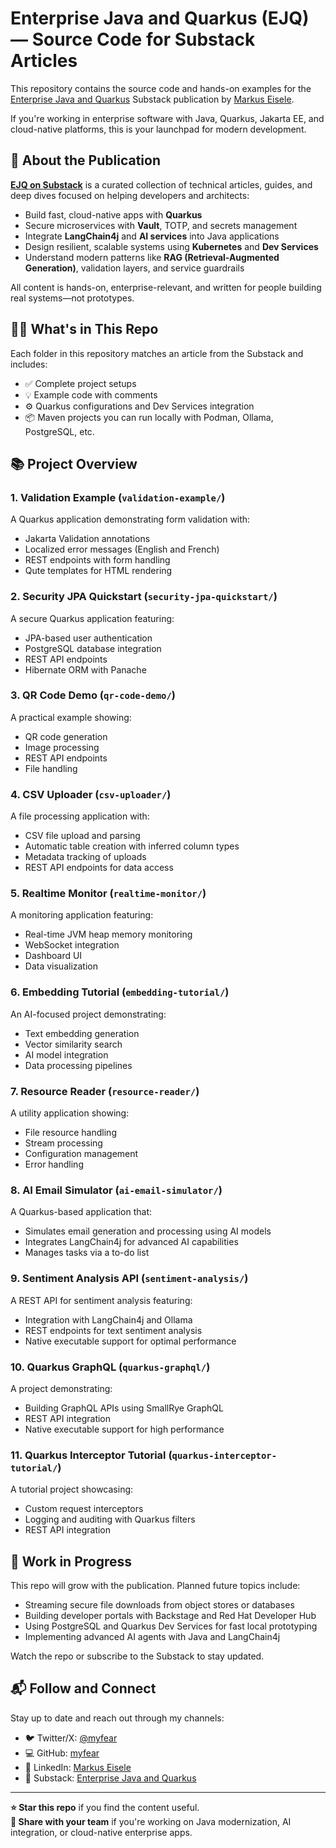 # Enterprise Java and Quarkus (EJQ) — Source Code for Substack Articles

This repository contains the source code and hands-on examples for the [Enterprise Java and Quarkus](https://myfear.substack.com/) Substack publication by [Markus Eisele](https://twitter.com/myfear).

If you're working in enterprise software with Java, Quarkus, Jakarta EE, and cloud-native platforms, this is your launchpad for modern development.

## 📰 About the Publication

[**EJQ on Substack**](https://myfear.substack.com/) is a curated collection of technical articles, guides, and deep dives focused on helping developers and architects:

- Build fast, cloud-native apps with **Quarkus**
- Secure microservices with **Vault**, TOTP, and secrets management
- Integrate **LangChain4j** and **AI services** into Java applications
- Design resilient, scalable systems using **Kubernetes** and **Dev Services**
- Understand modern patterns like **RAG (Retrieval-Augmented Generation)**, validation layers, and service guardrails

All content is hands-on, enterprise-relevant, and written for people building real systems—not prototypes.

## 🧑‍💻 What's in This Repo

Each folder in this repository matches an article from the Substack and includes:

- ✅ Complete project setups
- 💡 Example code with comments
- ⚙️ Quarkus configurations and Dev Services integration
- 📦 Maven projects you can run locally with Podman, Ollama, PostgreSQL, etc.

## 📚 Project Overview

### 1. Validation Example (`validation-example/`)
A Quarkus application demonstrating form validation with:
- Jakarta Validation annotations
- Localized error messages (English and French)
- REST endpoints with form handling
- Qute templates for HTML rendering

### 2. Security JPA Quickstart (`security-jpa-quickstart/`)
A secure Quarkus application featuring:
- JPA-based user authentication
- PostgreSQL database integration
- REST API endpoints
- Hibernate ORM with Panache

### 3. QR Code Demo (`qr-code-demo/`)
A practical example showing:
- QR code generation
- Image processing
- REST API endpoints
- File handling

### 4. CSV Uploader (`csv-uploader/`)
A file processing application with:
- CSV file upload and parsing
- Automatic table creation with inferred column types
- Metadata tracking of uploads
- REST API endpoints for data access

### 5. Realtime Monitor (`realtime-monitor/`)
A monitoring application featuring:
- Real-time JVM heap memory monitoring
- WebSocket integration
- Dashboard UI
- Data visualization

### 6. Embedding Tutorial (`embedding-tutorial/`)
An AI-focused project demonstrating:
- Text embedding generation
- Vector similarity search
- AI model integration
- Data processing pipelines

### 7. Resource Reader (`resource-reader/`)
A utility application showing:
- File resource handling
- Stream processing
- Configuration management
- Error handling

### 8. AI Email Simulator (`ai-email-simulator/`)
A Quarkus-based application that:
- Simulates email generation and processing using AI models
- Integrates LangChain4j for advanced AI capabilities
- Manages tasks via a to-do list

### 9. Sentiment Analysis API (`sentiment-analysis/`)
A REST API for sentiment analysis featuring:
- Integration with LangChain4j and Ollama
- REST endpoints for text sentiment analysis
- Native executable support for optimal performance

### 10. Quarkus GraphQL (`quarkus-graphql/`)
A project demonstrating:
- Building GraphQL APIs using SmallRye GraphQL
- REST API integration
- Native executable support for high performance

### 11. Quarkus Interceptor Tutorial (`quarkus-interceptor-tutorial/`)
A tutorial project showcasing:
- Custom request interceptors
- Logging and auditing with Quarkus filters
- REST API integration

## 🚧 Work in Progress

This repo will grow with the publication. Planned future topics include:

- Streaming secure file downloads from object stores or databases
- Building developer portals with Backstage and Red Hat Developer Hub
- Using PostgreSQL and Quarkus Dev Services for fast local prototyping
- Implementing advanced AI agents with Java and LangChain4j

Watch the repo or subscribe to the Substack to stay updated.

## 📬 Follow and Connect

Stay up to date and reach out through my channels:

- 🐦 Twitter/X: [@myfear](https://twitter.com/myfear)
- 💻 GitHub: [myfear](https://github.com/myfear)
- 🔗 LinkedIn: [Markus Eisele](https://www.linkedin.com/in/markuseisele/)
- 📰 Substack: [Enterprise Java and Quarkus](https://myfear.substack.com/)

---

**⭐️ Star this repo** if you find the content useful.  
**📢 Share with your team** if you're working on Java modernization, AI integration, or cloud-native enterprise apps.
